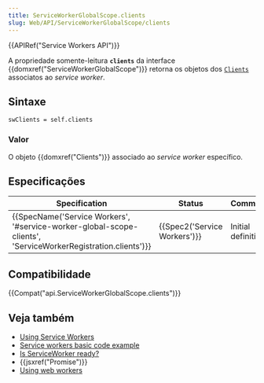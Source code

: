 ```yaml
---
title: ServiceWorkerGlobalScope.clients
slug: Web/API/ServiceWorkerGlobalScope/clients
---
```


{{APIRef("Service Workers API")}}

A propriedade somente-leitura **`clients`** da interface {{domxref("ServiceWorkerGlobalScope")}} retorna os objetos dos [`Clients`](/pt-BR/docs/Web/API/Clients) associatos ao _service worker_.

## Sintaxe

```
swClients = self.clients
```

### Valor

O objeto {{domxref("Clients")}} associado ao _service worker_ específico.

## Especificações

| Specification                                                                                                                                    | Status                               | Comment             |
| ------------------------------------------------------------------------------------------------------------------------------------------------ | ------------------------------------ | ------------------- |
| {{SpecName('Service Workers', '#service-worker-global-scope-clients', 'ServiceWorkerRegistration.clients')}} | {{Spec2('Service Workers')}} | Initial definition. |

## Compatibilidade

{{Compat("api.ServiceWorkerGlobalScope.clients")}}

## Veja também

- [Using Service Workers](/pt-BR/docs/Web/API/ServiceWorker_API/Using_Service_Workers)
- [Service workers basic code example](https://github.com/mdn/sw-test)
- [Is ServiceWorker ready?](https://jakearchibald.github.io/isserviceworkerready/)
- {{jsxref("Promise")}}
- [Using web workers](/pt-BR/docs/Web/Guide/Performance/Using_web_workers)

